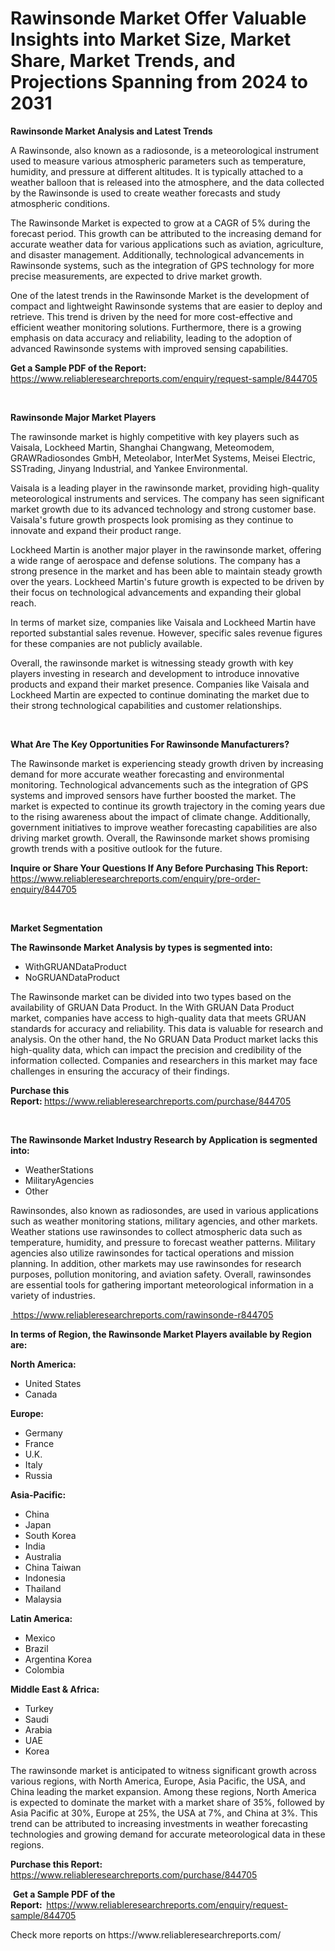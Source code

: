 <p><h1>Rawinsonde Market Offer Valuable Insights into Market Size, Market Share, Market Trends, and Projections Spanning from 2024 to 2031</h1></p><p><strong>Rawinsonde Market Analysis and Latest Trends</strong></p>
<p><p>A Rawinsonde, also known as a radiosonde, is a meteorological instrument used to measure various atmospheric parameters such as temperature, humidity, and pressure at different altitudes. It is typically attached to a weather balloon that is released into the atmosphere, and the data collected by the Rawinsonde is used to create weather forecasts and study atmospheric conditions.</p><p>The Rawinsonde Market is expected to grow at a CAGR of 5% during the forecast period. This growth can be attributed to the increasing demand for accurate weather data for various applications such as aviation, agriculture, and disaster management. Additionally, technological advancements in Rawinsonde systems, such as the integration of GPS technology for more precise measurements, are expected to drive market growth.</p><p>One of the latest trends in the Rawinsonde Market is the development of compact and lightweight Rawinsonde systems that are easier to deploy and retrieve. This trend is driven by the need for more cost-effective and efficient weather monitoring solutions. Furthermore, there is a growing emphasis on data accuracy and reliability, leading to the adoption of advanced Rawinsonde systems with improved sensing capabilities.</p></p>
<p><strong>Get a Sample PDF of the Report:&nbsp;</strong> <a href="https://www.reliableresearchreports.com/enquiry/request-sample/844705">https://www.reliableresearchreports.com/enquiry/request-sample/844705</a></p>
<p>&nbsp;</p>
<p><strong>Rawinsonde Major Market Players</strong></p>
<p><p>The rawinsonde market is highly competitive with key players such as Vaisala, Lockheed Martin, Shanghai Changwang, Meteomodem, GRAWRadiosondes GmbH, Meteolabor, InterMet Systems, Meisei Electric, SSTrading, Jinyang Industrial, and Yankee Environmental.</p><p>Vaisala is a leading player in the rawinsonde market, providing high-quality meteorological instruments and services. The company has seen significant market growth due to its advanced technology and strong customer base. Vaisala's future growth prospects look promising as they continue to innovate and expand their product range.</p><p>Lockheed Martin is another major player in the rawinsonde market, offering a wide range of aerospace and defense solutions. The company has a strong presence in the market and has been able to maintain steady growth over the years. Lockheed Martin's future growth is expected to be driven by their focus on technological advancements and expanding their global reach.</p><p>In terms of market size, companies like Vaisala and Lockheed Martin have reported substantial sales revenue. However, specific sales revenue figures for these companies are not publicly available.</p><p>Overall, the rawinsonde market is witnessing steady growth with key players investing in research and development to introduce innovative products and expand their market presence. Companies like Vaisala and Lockheed Martin are expected to continue dominating the market due to their strong technological capabilities and customer relationships.</p></p>
<p>&nbsp;</p>
<p><strong>What Are The Key Opportunities For Rawinsonde Manufacturers?</strong></p>
<p><p>The Rawinsonde market is experiencing steady growth driven by increasing demand for more accurate weather forecasting and environmental monitoring. Technological advancements such as the integration of GPS systems and improved sensors have further boosted the market. The market is expected to continue its growth trajectory in the coming years due to the rising awareness about the impact of climate change. Additionally, government initiatives to improve weather forecasting capabilities are also driving market growth. Overall, the Rawinsonde market shows promising growth trends with a positive outlook for the future.</p></p>
<p><strong>Inquire or Share Your Questions If Any Before Purchasing This Report:</strong> <a href="https://www.reliableresearchreports.com/enquiry/pre-order-enquiry/844705">https://www.reliableresearchreports.com/enquiry/pre-order-enquiry/844705</a></p>
<p>&nbsp;</p>
<p><strong>Market Segmentation</strong></p>
<p><strong>The Rawinsonde Market Analysis by types is segmented into:</strong></p>
<p><ul><li>WithGRUANDataProduct</li><li>NoGRUANDataProduct</li></ul></p>
<p><p>The Rawinsonde market can be divided into two types based on the availability of GRUAN Data Product. In the With GRUAN Data Product market, companies have access to high-quality data that meets GRUAN standards for accuracy and reliability. This data is valuable for research and analysis. On the other hand, the No GRUAN Data Product market lacks this high-quality data, which can impact the precision and credibility of the information collected. Companies and researchers in this market may face challenges in ensuring the accuracy of their findings.</p></p>
<p><strong>Purchase this Report:&nbsp;</strong><a href="https://www.reliableresearchreports.com/purchase/844705">https://www.reliableresearchreports.com/purchase/844705</a></p>
<p>&nbsp;</p>
<p><strong>The Rawinsonde Market Industry Research by Application is segmented into:</strong></p>
<p><ul><li>WeatherStations</li><li>MilitaryAgencies</li><li>Other</li></ul></p>
<p><p>Rawinsondes, also known as radiosondes, are used in various applications such as weather monitoring stations, military agencies, and other markets. Weather stations use rawinsondes to collect atmospheric data such as temperature, humidity, and pressure to forecast weather patterns. Military agencies also utilize rawinsondes for tactical operations and mission planning. In addition, other markets may use rawinsondes for research purposes, pollution monitoring, and aviation safety. Overall, rawinsondes are essential tools for gathering important meteorological information in a variety of industries.</p></p>
<p><a href="https://www.reliableresearchreports.com/rawinsonde-r844705">&nbsp;https://www.reliableresearchreports.com/rawinsonde-r844705</a></p>
<p><strong>In terms of Region, the Rawinsonde Market Players available by Region are:</strong></p>
<p>
    <p> <strong> North America: </strong>
        <ul>
            <li>United States</li>
            <li>Canada</li>
        </ul>
        </p> 
    <p> <strong> Europe: </strong>
        <ul>
            <li>Germany</li>
            <li>France</li>
            <li>U.K.</li>
            <li>Italy</li>
            <li>Russia</li>
        </ul>
        </p> 
    <p> <strong> Asia-Pacific: </strong>
        <ul>
            <li>China</li>
            <li>Japan</li>
            <li>South Korea</li>
            <li>India</li>
            <li>Australia</li>
            <li>China Taiwan</li>
            <li>Indonesia</li>
            <li>Thailand</li>
            <li>Malaysia</li>
        </ul>
        </p> 
    <p> <strong> Latin America: </strong>
        <ul>
            <li>Mexico</li>
            <li>Brazil</li>
            <li>Argentina Korea</li>
            <li>Colombia</li>
        </ul>
        </p> 
    <p> <strong> Middle East & Africa: </strong>
        <ul>
            <li>Turkey</li>
            <li>Saudi</li>
            <li>Arabia</li>
            <li>UAE</li>
            <li>Korea</li>
        </ul>
    </p>
    </p>
<p><p>The rawinsonde market is anticipated to witness significant growth across various regions, with North America, Europe, Asia Pacific, the USA, and China leading the market expansion. Among these regions, North America is expected to dominate the market with a market share of 35%, followed by Asia Pacific at 30%, Europe at 25%, the USA at 7%, and China at 3%. This trend can be attributed to increasing investments in weather forecasting technologies and growing demand for accurate meteorological data in these regions.</p></p>
<p><strong>Purchase this Report: </strong><a href="https://www.reliableresearchreports.com/purchase/844705">https://www.reliableresearchreports.com/purchase/844705</a></p>
<p>&nbsp;<strong>Get a Sample PDF of the Report:&nbsp;&nbsp;</strong><a href="https://www.reliableresearchreports.com/enquiry/request-sample/844705">https://www.reliableresearchreports.com/enquiry/request-sample/844705</a></p>
<p><strong></strong></p>
<p>Check more reports on https://www.reliableresearchreports.com/</p>